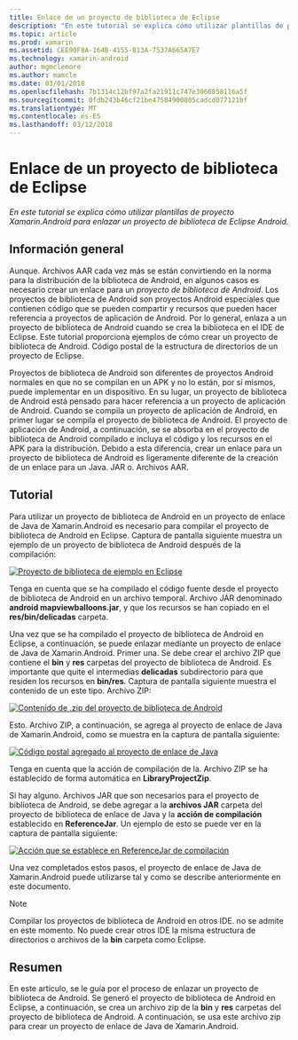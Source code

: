 ```yaml
---
title: Enlace de un proyecto de biblioteca de Eclipse
description: "En este tutorial se explica cómo utilizar plantillas de proyecto Xamarin.Android para enlazar un proyecto de biblioteca de Eclipse Android."
ms.topic: article
ms.prod: xamarin
ms.assetid: CEE90F8A-164B-4155-813A-7537A665A7E7
ms.technology: xamarin-android
author: mgmclemore
ms.author: mamcle
ms.date: 03/01/2018
ms.openlocfilehash: 7b1314c12bf97a2fa21911c747e3066858116a5f
ms.sourcegitcommit: 0fdb243b46cf21be47584900805cadcd077121bf
ms.translationtype: MT
ms.contentlocale: es-ES
ms.lasthandoff: 03/12/2018
---
```

# <a name="binding-an-eclipse-library-project"></a>Enlace de un proyecto de biblioteca de Eclipse

_En este tutorial se explica cómo utilizar plantillas de proyecto Xamarin.Android para enlazar un proyecto de biblioteca de Eclipse Android._


## <a name="overview"></a>Información general

Aunque. Archivos AAR cada vez más se están convirtiendo en la norma para la distribución de la biblioteca de Android, en algunos casos es necesario crear un enlace para un *proyecto de biblioteca de Android*. Los proyectos de biblioteca de Android son proyectos Android especiales que contienen código que se pueden compartir y recursos que pueden hacer referencia a proyectos de aplicación de Android. Por lo general, enlaza a un proyecto de biblioteca de Android cuando se crea la biblioteca en el IDE de Eclipse.
Este tutorial proporciona ejemplos de cómo crear un proyecto de biblioteca de Android. Código postal de la estructura de directorios de un proyecto de Eclipse.

Proyectos de biblioteca de Android son diferentes de proyectos Android normales en que no se compilan en un APK y no lo están, por sí mismos, puede implementar en un dispositivo. En su lugar, un proyecto de biblioteca de Android está pensado para hacer referencia a un proyecto de aplicación de Android. Cuando se compila un proyecto de aplicación de Android, en primer lugar se compila el proyecto de biblioteca de Android. El proyecto de aplicación de Android, a continuación, se se absorba en el proyecto de biblioteca de Android compilado e incluya el código y los recursos en el APK para la distribución. Debido a esta diferencia, crear un enlace para un proyecto de biblioteca de Android es ligeramente diferente de la creación de un enlace para un Java. JAR o. Archivos AAR.



## <a name="walkthrough"></a>Tutorial

Para utilizar un proyecto de biblioteca de Android en un proyecto de enlace de Java de Xamarin.Android es necesario para compilar el proyecto de biblioteca de Android en Eclipse. Captura de pantalla siguiente muestra un ejemplo de un proyecto de biblioteca de Android después de la compilación: 

[![Proyecto de biblioteca de ejemplo en Eclipse](binding-a-library-project-images/build-lib-in-eclipse.png)](binding-a-library-project-images/build-lib-in-eclipse.png#lightbox)

Tenga en cuenta que se ha compilado el código fuente desde el proyecto de biblioteca de Android en un archivo temporal. Archivo JAR denominado **android mapviewballoons.jar**, y que los recursos se han copiado en el **res/bin/delicadas** carpeta. 

Una vez que se ha compilado el proyecto de biblioteca de Android en Eclipse, a continuación, se puede enlazar mediante un proyecto de enlace de Java de Xamarin.Android. Primer una. Se debe crear el archivo ZIP que contiene el **bin** y **res** carpetas del proyecto de biblioteca de Android. Es importante que quite el intermedias **delicadas** subdirectorio para que residen los recursos en **bin/res**. Captura de pantalla siguiente muestra el contenido de un este tipo. Archivo ZIP: 

[![Contenido de .zip del proyecto de biblioteca de Android](binding-a-library-project-images/contents-of-zip-file.png)](binding-a-library-project-images/contents-of-zip-file.png#lightbox)

Esto. Archivo ZIP, a continuación, se agrega al proyecto de enlace de Java de Xamarin.Android, como se muestra en la captura de pantalla siguiente:

[![Código postal agregado al proyecto de enlace de Java](binding-a-library-project-images/zip-in-binding-project.png)](binding-a-library-project-images/zip-in-binding-project.png#lightbox)

Tenga en cuenta que la acción de compilación de la. Archivo ZIP se ha establecido de forma automática en **LibraryProjectZip**.

Si hay alguno. Archivos JAR que son necesarios para el proyecto de biblioteca de Android, se debe agregar a la **archivos JAR** carpeta del proyecto de biblioteca de enlace de Java y la **acción de compilación** establecido en **ReferenceJar**. Un ejemplo de esto se puede ver en la captura de pantalla siguiente: 

[![Acción que se establece en ReferenceJar de compilación](binding-a-library-project-images/set-to-referencejar.png)](binding-a-library-project-images/set-to-referencejar.png#lightbox)

Una vez completados estos pasos, el proyecto de enlace de Java de Xamarin.Android puede utilizarse tal y como se describe anteriormente en este documento.

> [!NOTE]
> Compilar los proyectos de biblioteca de Android en otros IDE. no se admite en este momento. No puede crear otros IDE la misma estructura de directorios o archivos de la **bin** carpeta como Eclipse. 


## <a name="summary"></a>Resumen

En este artículo, se le guía por el proceso de enlazar un proyecto de biblioteca de Android. Se generó el proyecto de biblioteca de Android en Eclipse, a continuación, se crea un archivo zip de la **bin** y **res** carpetas del proyecto de biblioteca de Android. A continuación, se usa este archivo zip para crear un proyecto de enlace de Java de Xamarin.Android. 

